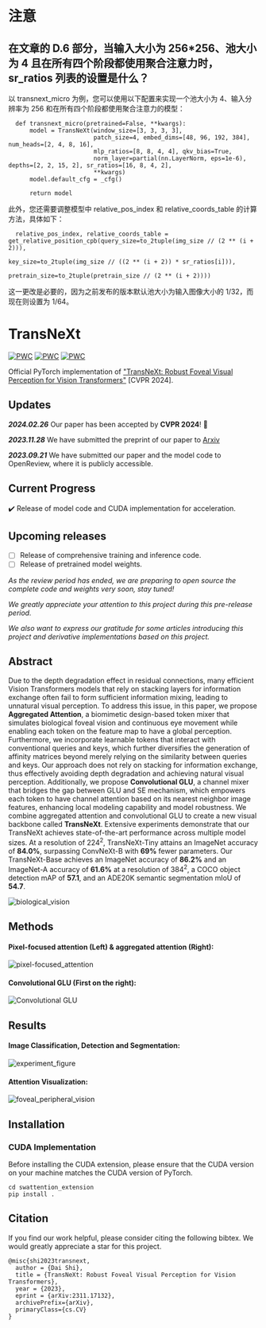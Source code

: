 # 注意

## 在文章的 D.6 部分，当输入大小为 256*256、池大小为 4 且在所有四个阶段都使用聚合注意力时， sr_ratios 列表的设置是什么？

以 transnext_micro 为例，您可以使用以下配置来实现一个池大小为 4、输入分辨率为 256 和在所有四个阶段都使用聚合注意力的模型：

      def transnext_micro(pretrained=False, **kwargs):
          model = TransNeXt(window_size=[3, 3, 3, 3],
                            patch_size=4, embed_dims=[48, 96, 192, 384], num_heads=[2, 4, 8, 16],
                            mlp_ratios=[8, 8, 4, 4], qkv_bias=True,
                            norm_layer=partial(nn.LayerNorm, eps=1e-6), depths=[2, 2, 15, 2], sr_ratios=[16, 8, 4, 2],
                            **kwargs)
          model.default_cfg = _cfg()

          return model
此外，您还需要调整模型中 relative_pos_index 和 relative_coords_table 的计算方法，具体如下：

      relative_pos_index, relative_coords_table = get_relative_position_cpb(query_size=to_2tuple(img_size // (2 ** (i + 2))),
                                                                            key_size=to_2tuple(img_size // ((2 ** (i + 2)) * sr_ratios[i])),
                                                                            pretrain_size=to_2tuple(pretrain_size // (2 ** (i + 2))))

这一更改是必要的，因为之前发布的版本默认池大小为输入图像大小的 1/32，而现在则设置为 1/64。

# TransNeXt
[![PWC](https://img.shields.io/endpoint.svg?url=https://paperswithcode.com/badge/transnext-robust-foveal-visual-perception-for/domain-generalization-on-imagenet-a)](https://paperswithcode.com/sota/domain-generalization-on-imagenet-a?p=transnext-robust-foveal-visual-perception-for)
[![PWC](https://img.shields.io/endpoint.svg?url=https://paperswithcode.com/badge/transnext-robust-foveal-visual-perception-for/object-detection-on-coco-minival)](https://paperswithcode.com/sota/object-detection-on-coco-minival?p=transnext-robust-foveal-visual-perception-for)
[![PWC](https://img.shields.io/endpoint.svg?url=https://paperswithcode.com/badge/transnext-robust-foveal-visual-perception-for/semantic-segmentation-on-ade20k)](https://paperswithcode.com/sota/semantic-segmentation-on-ade20k?p=transnext-robust-foveal-visual-perception-for)

Official PyTorch implementation of ["TransNeXt: Robust Foveal Visual Perception for Vision Transformers"](https://arxiv.org/pdf/2311.17132.pdf) [CVPR 2024].

## Updates
***2024.02.26*** Our paper has been accepted by **CVPR 2024**! 🎉

***2023.11.28*** We have submitted the preprint of our paper to [Arxiv](https://arxiv.org/abs/2311.17132)

***2023.09.21*** We have submitted our paper and the model code to OpenReview, where it is publicly accessible.

## Current Progress
:heavy_check_mark: Release of model code and CUDA implementation for acceleration.

## Upcoming releases 

- [ ] Release of comprehensive training and inference code.
- [ ] Release of pretrained model weights.
      
*As the review period has ended, we are preparing to open source the complete code and weights very soon, stay tuned!*

*We greatly appreciate your attention to this project during this pre-release period.*

*We also want to express our gratitude for some articles introducing this project and derivative implementations based on this project.*

## Abstract
Due to the depth degradation effect in residual connections, many efficient Vision Transformers models that rely on stacking layers for information exchange often fail to form sufficient information mixing, leading to unnatural visual perception. To address this issue, in this paper, we propose **Aggregated Attention**, a biomimetic design-based token mixer that simulates biological foveal vision and continuous eye movement while enabling each token on the feature map to have a global perception. Furthermore, we incorporate learnable tokens that interact with conventional queries and keys, which further diversifies the generation of affinity matrices beyond merely relying on the similarity between queries and keys. Our approach does not rely on stacking for information exchange, thus effectively avoiding depth degradation and achieving natural visual perception.
Additionally, we propose **Convolutional GLU**, a channel mixer that bridges the gap between GLU and SE mechanism, which empowers each token to have channel attention based on its nearest neighbor image features, enhancing local modeling capability and model robustness. We combine aggregated attention and convolutional GLU to create a new visual backbone called **TransNeXt**. Extensive experiments demonstrate that our TransNeXt achieves state-of-the-art performance across multiple model sizes. At a resolution of $224^2$, TransNeXt-Tiny attains an ImageNet accuracy of **84.0\%**, surpassing ConvNeXt-B with **69\%** fewer parameters. Our TransNeXt-Base achieves an ImageNet accuracy of **86.2\%** and an ImageNet-A accuracy of **61.6\%** at a resolution of $384^2$, a COCO object detection mAP of **57.1**, and an ADE20K semantic segmentation mIoU of **54.7**.

![biological_vision](figures/biological_vision.jpg "biological_vision")
## Methods
#### Pixel-focused attention (Left) & aggregated attention (Right):

![pixel-focused_attention](figures/pixel-focused_attention.jpg "pixel-focused_attention")
#### Convolutional GLU (First on the right):
![Convolutional GLU](figures/feedforward_variants.jpg "Convolutional GLU")

## Results
#### Image Classification, Detection and Segmentation:
![experiment_figure](figures/experiment_figure.jpg "experiment_figure")

#### Attention Visualization:
![foveal_peripheral_vision](figures/foveal_peripheral_vision.jpg "foveal_peripheral_vision")

## Installation
### CUDA Implementation
Before installing the CUDA extension, please ensure that the CUDA version on your machine matches the CUDA version of PyTorch. 

    cd swattention_extension
    pip install .

## Citation
If you find our work helpful, please consider citing the following bibtex. We would greatly appreciate a star for this project.

    @misc{shi2023transnext,
      author = {Dai Shi},
      title = {TransNeXt: Robust Foveal Visual Perception for Vision Transformers},
      year = {2023},
      eprint = {arXiv:2311.17132},
      archivePrefix={arXiv},
      primaryClass={cs.CV}
    }
